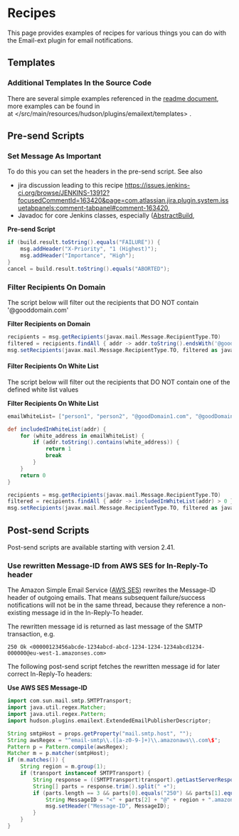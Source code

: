 # Recipes

This page provides examples of recipes for various things you
can do with the Email-ext plugin for email notifications.

## Templates

### Additional Templates In the Source Code

There are several simple examples referenced in the [readme document](/README.md), 
more examples can be found in at </src/main/resources/hudson/plugins/emailext/templates> .


## Pre-send Scripts

### Set Message As Important

To do this you can set the headers in the pre-send script.
See also
* jira discussion leading to this recipe <https://issues.jenkins-ci.org/browse/JENKINS-13912?focusedCommentId=163420&page=com.atlassian.jira.plugin.system.issuetabpanels:comment-tabpanel#comment-163420>,
* Javadoc for core Jenkins classes, especially ([AbstractBuild](http://javadoc.jenkins-ci.org/hudson/model/AbstractBuild.html),
 

**Pre-send Script**

``` groovy
if (build.result.toString().equals("FAILURE")) { 
    msg.addHeader("X-Priority", "1 (Highest)"); 
    msg.addHeader("Importance", "High"); 
}
cancel = build.result.toString().equals("ABORTED");
```

### Filter Recipients On Domain

The script below will filter out the recipients that DO NOT contain
'@gooddomain.com'

**Filter Recipients on Domain**

``` groovy
recipients = msg.getRecipients(javax.mail.Message.RecipientType.TO)
filtered = recipients.findAll { addr -> addr.toString().endsWith('@gooddomain.com') }
msg.setRecipients(javax.mail.Message.RecipientType.TO, filtered as javax.mail.Address[])
```

#### Filter Recipients On White List

The script below will filter out the recipients that DO NOT contain one
of the defined white list values

**Filter Recipients On White List**

``` groovy
emailWhiteList= ["person1", "person2", "@goodDomain1.com", "@goodDomain2.com"]

def includedInWhiteList(addr) {
    for (white_address in emailWhiteList) {
        if (addr.toString().contains(white_address)) {
            return 1
            break
        }
    }
    return 0
}

recipients = msg.getRecipients(javax.mail.Message.RecipientType.TO)
filtered = recipients.findAll { addr -> includedInWhiteList(addr) > 0 }
msg.setRecipients(javax.mail.Message.RecipientType.TO, filtered as javax.mail.Address[])
```

## Post-send Scripts

Post-send scripts are available starting with version 2.41.

### Use rewritten Message-ID from AWS SES for In-Reply-To header

The Amazon Simple Email Service ([AWS SES](https://aws.amazon.com/ses/))
rewrites the Message-ID header of outgoing emails. That means subsequent
failure/success notifications will not be in the same thread, because
they reference a non-existing message id in the In-Reply-To header.

The rewritten message id is returned as last message of the SMTP
transaction, e.g.

    250 Ok <00000123456abcde-1234abcd-abcd-1234-1234-1234abcd1234-000000@eu-west-1.amazonses.com>

The following post-send script fetches the rewritten message id for
later correct In-Reply-To headers:

**Use AWS SES Message-ID**

``` groovy
import com.sun.mail.smtp.SMTPTransport;
import java.util.regex.Matcher;
import java.util.regex.Pattern;
import hudson.plugins.emailext.ExtendedEmailPublisherDescriptor;

String smtpHost = props.getProperty("mail.smtp.host", "");
String awsRegex = "^email-smtp\\.([a-z0-9-]+)\\.amazonaws\\.com\$";
Pattern p = Pattern.compile(awsRegex);
Matcher m = p.matcher(smtpHost);
if (m.matches()) {
    String region = m.group(1);
    if (transport instanceof SMTPTransport) {
        String response = ((SMTPTransport)transport).getLastServerResponse();
        String[] parts = response.trim().split(" +");
        if (parts.length == 3 && parts[0].equals("250") && parts[1].equals("Ok")) {
            String MessageID = "<" + parts[2] + "@" + region + ".amazonses.com>";
            msg.setHeader("Message-ID", MessageID);
        }
    }
}
```
